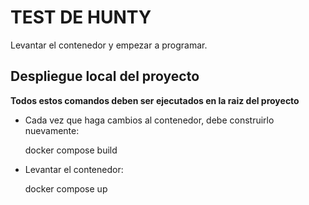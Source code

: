# TEST DE HUNTY

Levantar el contenedor y empezar a programar.

## Despliegue local del proyecto

**Todos estos comandos deben ser ejecutados en la raiz del proyecto**

* Cada vez que haga cambios al contenedor, debe construirlo nuevamente:
  
    docker compose build
  

* Levantar el contenedor:
  
  docker compose up
  
